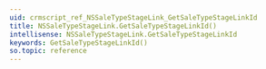```yaml
---
uid: crmscript_ref_NSSaleTypeStageLink_GetSaleTypeStageLinkId
title: NSSaleTypeStageLink.GetSaleTypeStageLinkId()
intellisense: NSSaleTypeStageLink.GetSaleTypeStageLinkId
keywords: GetSaleTypeStageLinkId()
so.topic: reference
---
```





